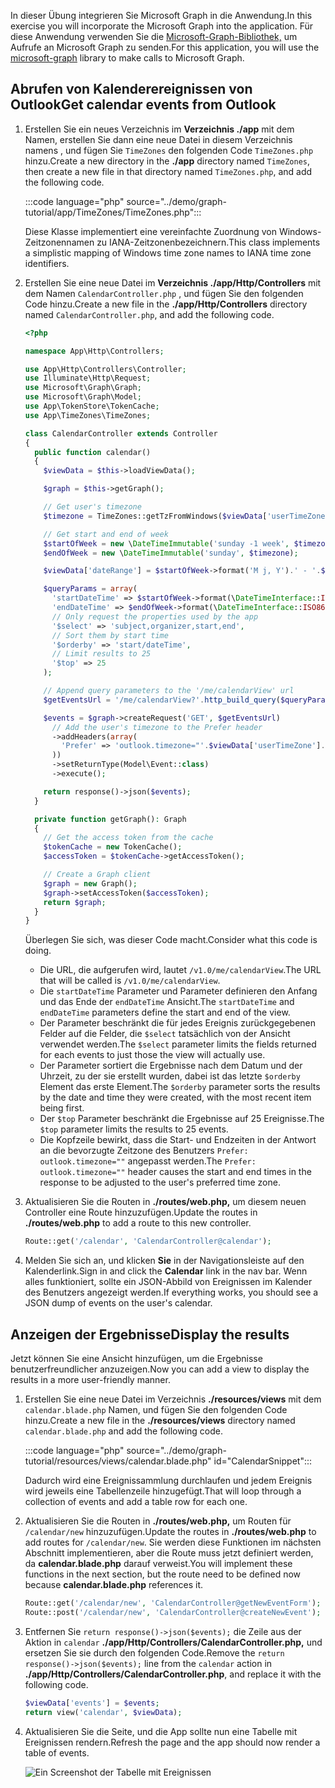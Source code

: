 <!-- markdownlint-disable MD002 MD041 -->

<span data-ttu-id="d5229-101">In dieser Übung integrieren Sie Microsoft Graph in die Anwendung.</span><span class="sxs-lookup"><span data-stu-id="d5229-101">In this exercise you will incorporate the Microsoft Graph into the application.</span></span> <span data-ttu-id="d5229-102">Für diese Anwendung verwenden Sie die [Microsoft-Graph-Bibliothek,](https://github.com/microsoftgraph/msgraph-sdk-php) um Aufrufe an Microsoft Graph zu senden.</span><span class="sxs-lookup"><span data-stu-id="d5229-102">For this application, you will use the [microsoft-graph](https://github.com/microsoftgraph/msgraph-sdk-php) library to make calls to Microsoft Graph.</span></span>

## <a name="get-calendar-events-from-outlook"></a><span data-ttu-id="d5229-103">Abrufen von Kalenderereignissen von Outlook</span><span class="sxs-lookup"><span data-stu-id="d5229-103">Get calendar events from Outlook</span></span>

1. <span data-ttu-id="d5229-104">Erstellen Sie ein neues Verzeichnis im **Verzeichnis ./app** mit dem Namen, erstellen Sie dann eine neue Datei in diesem Verzeichnis namens , und fügen Sie `TimeZones` den folgenden Code `TimeZones.php` hinzu.</span><span class="sxs-lookup"><span data-stu-id="d5229-104">Create a new directory in the **./app** directory named `TimeZones`, then create a new file in that directory named `TimeZones.php`, and add the following code.</span></span>

    :::code language="php" source="../demo/graph-tutorial/app/TimeZones/TimeZones.php":::

    <span data-ttu-id="d5229-105">Diese Klasse implementiert eine vereinfachte Zuordnung von Windows-Zeitzonennamen zu IANA-Zeitzonenbezeichnern.</span><span class="sxs-lookup"><span data-stu-id="d5229-105">This class implements a simplistic mapping of Windows time zone names to IANA time zone identifiers.</span></span>

1. <span data-ttu-id="d5229-106">Erstellen Sie eine neue Datei im **Verzeichnis ./app/Http/Controllers** mit dem Namen `CalendarController.php` , und fügen Sie den folgenden Code hinzu.</span><span class="sxs-lookup"><span data-stu-id="d5229-106">Create a new file in the **./app/Http/Controllers** directory named `CalendarController.php`, and add the following code.</span></span>

    ```php
    <?php

    namespace App\Http\Controllers;

    use App\Http\Controllers\Controller;
    use Illuminate\Http\Request;
    use Microsoft\Graph\Graph;
    use Microsoft\Graph\Model;
    use App\TokenStore\TokenCache;
    use App\TimeZones\TimeZones;

    class CalendarController extends Controller
    {
      public function calendar()
      {
        $viewData = $this->loadViewData();

        $graph = $this->getGraph();

        // Get user's timezone
        $timezone = TimeZones::getTzFromWindows($viewData['userTimeZone']);

        // Get start and end of week
        $startOfWeek = new \DateTimeImmutable('sunday -1 week', $timezone);
        $endOfWeek = new \DateTimeImmutable('sunday', $timezone);

        $viewData['dateRange'] = $startOfWeek->format('M j, Y').' - '.$endOfWeek->format('M j, Y');

        $queryParams = array(
          'startDateTime' => $startOfWeek->format(\DateTimeInterface::ISO8601),
          'endDateTime' => $endOfWeek->format(\DateTimeInterface::ISO8601),
          // Only request the properties used by the app
          '$select' => 'subject,organizer,start,end',
          // Sort them by start time
          '$orderby' => 'start/dateTime',
          // Limit results to 25
          '$top' => 25
        );

        // Append query parameters to the '/me/calendarView' url
        $getEventsUrl = '/me/calendarView?'.http_build_query($queryParams);

        $events = $graph->createRequest('GET', $getEventsUrl)
          // Add the user's timezone to the Prefer header
          ->addHeaders(array(
            'Prefer' => 'outlook.timezone="'.$viewData['userTimeZone'].'"'
          ))
          ->setReturnType(Model\Event::class)
          ->execute();

        return response()->json($events);
      }

      private function getGraph(): Graph
      {
        // Get the access token from the cache
        $tokenCache = new TokenCache();
        $accessToken = $tokenCache->getAccessToken();

        // Create a Graph client
        $graph = new Graph();
        $graph->setAccessToken($accessToken);
        return $graph;
      }
    }
    ```

    <span data-ttu-id="d5229-107">Überlegen Sie sich, was dieser Code macht.</span><span class="sxs-lookup"><span data-stu-id="d5229-107">Consider what this code is doing.</span></span>

    - <span data-ttu-id="d5229-108">Die URL, die aufgerufen wird, lautet `/v1.0/me/calendarView`.</span><span class="sxs-lookup"><span data-stu-id="d5229-108">The URL that will be called is `/v1.0/me/calendarView`.</span></span>
    - <span data-ttu-id="d5229-109">Die `startDateTime` Parameter und Parameter definieren den Anfang und das Ende der `endDateTime` Ansicht.</span><span class="sxs-lookup"><span data-stu-id="d5229-109">The `startDateTime` and `endDateTime` parameters define the start and end of the view.</span></span>
    - <span data-ttu-id="d5229-110">Der Parameter beschränkt die für jedes Ereignis zurückgegebenen Felder auf die Felder, die `$select` tatsächlich von der Ansicht verwendet werden.</span><span class="sxs-lookup"><span data-stu-id="d5229-110">The `$select` parameter limits the fields returned for each events to just those the view will actually use.</span></span>
    - <span data-ttu-id="d5229-111">Der Parameter sortiert die Ergebnisse nach dem Datum und der Uhrzeit, zu der sie erstellt wurden, dabei ist das letzte `$orderby` Element das erste Element.</span><span class="sxs-lookup"><span data-stu-id="d5229-111">The `$orderby` parameter sorts the results by the date and time they were created, with the most recent item being first.</span></span>
    - <span data-ttu-id="d5229-112">Der `$top` Parameter beschränkt die Ergebnisse auf 25 Ereignisse.</span><span class="sxs-lookup"><span data-stu-id="d5229-112">The `$top` parameter limits the results to 25 events.</span></span>
    - <span data-ttu-id="d5229-113">Die Kopfzeile bewirkt, dass die Start- und Endzeiten in der Antwort an die bevorzugte Zeitzone des Benutzers `Prefer: outlook.timezone=""` angepasst werden.</span><span class="sxs-lookup"><span data-stu-id="d5229-113">The `Prefer: outlook.timezone=""` header causes the start and end times in the response to be adjusted to the user's preferred time zone.</span></span>

1. <span data-ttu-id="d5229-114">Aktualisieren Sie die Routen in **./routes/web.php,** um diesem neuen Controller eine Route hinzuzufügen.</span><span class="sxs-lookup"><span data-stu-id="d5229-114">Update the routes in **./routes/web.php** to add a route to this new controller.</span></span>

    ```php
    Route::get('/calendar', 'CalendarController@calendar');
    ```

1. <span data-ttu-id="d5229-115">Melden Sie sich an, und klicken **Sie** in der Navigationsleiste auf den Kalenderlink.</span><span class="sxs-lookup"><span data-stu-id="d5229-115">Sign in and click the **Calendar** link in the nav bar.</span></span> <span data-ttu-id="d5229-116">Wenn alles funktioniert, sollte ein JSON-Abbild von Ereignissen im Kalender des Benutzers angezeigt werden.</span><span class="sxs-lookup"><span data-stu-id="d5229-116">If everything works, you should see a JSON dump of events on the user's calendar.</span></span>

## <a name="display-the-results"></a><span data-ttu-id="d5229-117">Anzeigen der Ergebnisse</span><span class="sxs-lookup"><span data-stu-id="d5229-117">Display the results</span></span>

<span data-ttu-id="d5229-118">Jetzt können Sie eine Ansicht hinzufügen, um die Ergebnisse benutzerfreundlicher anzuzeigen.</span><span class="sxs-lookup"><span data-stu-id="d5229-118">Now you can add a view to display the results in a more user-friendly manner.</span></span>

1. <span data-ttu-id="d5229-119">Erstellen Sie eine neue Datei im Verzeichnis **./resources/views** mit dem `calendar.blade.php` Namen, und fügen Sie den folgenden Code hinzu.</span><span class="sxs-lookup"><span data-stu-id="d5229-119">Create a new file in the **./resources/views** directory named `calendar.blade.php` and add the following code.</span></span>

    :::code language="php" source="../demo/graph-tutorial/resources/views/calendar.blade.php" id="CalendarSnippet":::

    <span data-ttu-id="d5229-120">Dadurch wird eine Ereignissammlung durchlaufen und jedem Ereignis wird jeweils eine Tabellenzeile hinzugefügt.</span><span class="sxs-lookup"><span data-stu-id="d5229-120">That will loop through a collection of events and add a table row for each one.</span></span>

1. <span data-ttu-id="d5229-121">Aktualisieren Sie die Routen in **./routes/web.php,** um Routen für `/calendar/new` hinzuzufügen.</span><span class="sxs-lookup"><span data-stu-id="d5229-121">Update the routes in **./routes/web.php** to add routes for `/calendar/new`.</span></span> <span data-ttu-id="d5229-122">Sie werden diese Funktionen im nächsten Abschnitt implementieren, aber die Route muss jetzt definiert werden, da **calendar.blade.php** darauf verweist.</span><span class="sxs-lookup"><span data-stu-id="d5229-122">You will implement these functions in the next section, but the route need to be defined now because **calendar.blade.php** references it.</span></span>

    ```php
    Route::get('/calendar/new', 'CalendarController@getNewEventForm');
    Route::post('/calendar/new', 'CalendarController@createNewEvent');
    ```

1. <span data-ttu-id="d5229-123">Entfernen Sie `return response()->json($events);` die Zeile aus der Aktion in `calendar` **./app/Http/Controllers/CalendarController.php,** und ersetzen Sie sie durch den folgenden Code.</span><span class="sxs-lookup"><span data-stu-id="d5229-123">Remove the `return response()->json($events);` line from the `calendar` action in **./app/Http/Controllers/CalendarController.php**, and replace it with the following code.</span></span>

    ```php
    $viewData['events'] = $events;
    return view('calendar', $viewData);
    ```

1. <span data-ttu-id="d5229-124">Aktualisieren Sie die Seite, und die App sollte nun eine Tabelle mit Ereignissen rendern.</span><span class="sxs-lookup"><span data-stu-id="d5229-124">Refresh the page and the app should now render a table of events.</span></span>

    ![Ein Screenshot der Tabelle mit Ereignissen](./images/add-msgraph-01.png)
